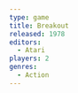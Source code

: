 ```yaml
---
type: game
title: Breakout
released: 1978
editors: 
  - Atari
players: 2
genres:
  - Action
---
```

